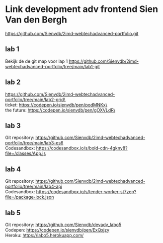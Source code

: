 # Link development adv frontend Sien Van den Bergh
https://github.com/Sienvdb/2imd-webtechadvanced-portfolio.git

## lab 1
Bekijk de de git map voor lap 1
https://github.com/Sienvdb/2imd-webtechadvanced-portfolio/tree/main/lab1-git

## lab 2
https://github.com/Sienvdb/2imd-webtechadvanced-portfolio/tree/main/lab2-grid\ \
ticket: https://codepen.io/sienvdb/pen/podMNKx\ \
the future: https://codepen.io/sienvdb/pen/gOXVLdR\ 


## lab 3
Git repository: https://github.com/Sienvdb/2imd-webtechadvanced-portfolio/tree/main/lab3-es6 \
Codesandbox: https://codesandbox.io/s/bold-cdn-4gkny8?file=/classes/App.js 

## lab 4 
Git repository: https://github.com/Sienvdb/2imd-webtechadvanced-portfolio/tree/main/lab4-api \
Codesandbox: https://codesandbox.io/s/tender-worker-st7zep?file=/package-lock.json 

## lab 5
Git repository: https://github.com/Sienvdb/devadv_labo5 \
Codepen: https://codepen.io/sienvdb/pen/ExQxjzy \
Heroku: https://labo5.herokuapp.com/ 
